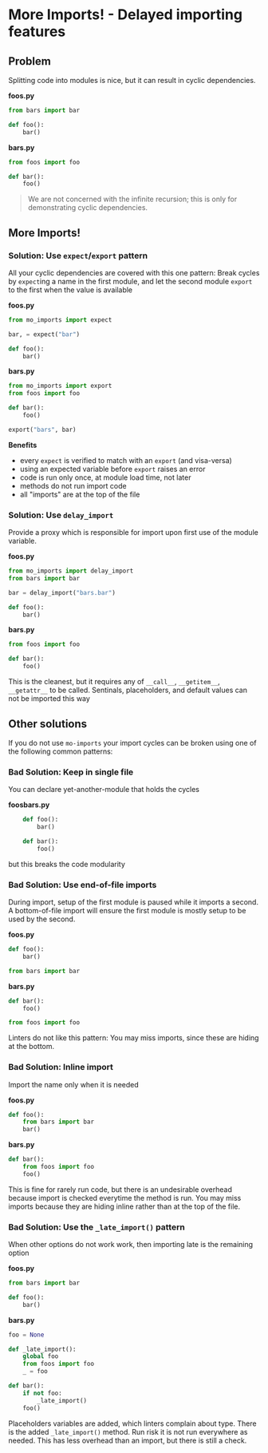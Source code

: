 # More Imports! - Delayed importing features 

## Problem

Splitting code into modules is nice, but it can result in cyclic dependencies.  


**foos.py**

```python
from bars import bar

def foo():
    bar()
```

**bars.py**

```python
from foos import foo

def bar():
    foo()
```

> We are not concerned with the infinite recursion; this is only for demonstrating cyclic dependencies. 


## More Imports!

### Solution: Use `expect`/`export` pattern

All your cyclic dependencies are covered with this one pattern: Break cycles by `expect`ing a name in the first module, and let the second module `export` to the first when the value is available

**foos.py**

```python
from mo_imports import expect

bar, = expect("bar")

def foo():
    bar()
```

**bars.py**

```python
from mo_imports import export
from foos import foo

def bar():
    foo()

export("bars", bar)
```

**Benefits**
  
 
* every `expect` is verified to match with an `export` (and visa-versa)
* using an expected variable before `export` raises an error     
* code is run only once, at module load time, not later
* methods do not run import code
* all "imports" are at the top of the file


### Solution: Use `delay_import`

Provide a proxy which is responsible for import upon first use of the module variable.

**foos.py**

```python
from mo_imports import delay_import
from bars import bar

bar = delay_import("bars.bar")

def foo():
    bar()

```

**bars.py**

```python
from foos import foo

def bar():
    foo()
```

This is the cleanest, but it requires any of `__call__`, `__getitem__`, `__getattr__` to be called. Sentinals, placeholders, and default values can not be imported this way


  
## Other solutions

If you do not use `mo-imports` your import cycles can be broken using one of the following common patterns:


### Bad Solution: Keep in single file

You can declare yet-another-module that holds the cycles

**foosbars.py**

```python
    def foo():
        bar()

    def bar():
        foo()
```

but this breaks the code modularity



### Bad Solution: Use end-of-file imports

During import, setup of the first module is paused while it imports a second. A bottom-of-file import will ensure the first module is mostly setup to be used by the second. 

**foos.py**

```python
def foo():
    bar()

from bars import bar
```

**bars.py**

```python
def bar():
    foo()

from foos import foo
```

Linters do not like this pattern: You may miss imports, since these are hiding at the bottom.
    


### Bad Solution: Inline import

Import the name only when it is needed

**foos.py**

```python
def foo():
    from bars import bar
    bar()
```
    
**bars.py**


```python
def bar():
    from foos import foo
    foo()
```

This is fine for rarely run code, but there is an undesirable overhead because import is checked everytime the method is run. You may miss imports because they are hiding inline rather than at the top of the file.
  


### Bad Solution: Use the `_late_import()` pattern

When other options do not work work, then importing late is the remaining option

**foos.py**

```python
from bars import bar

def foo():
    bar()
```

**bars.py**

```python
foo = None

def _late_import():
    global foo
    from foos import foo
    _ = foo

def bar():
    if not foo:
        _late_import()
    foo()
```

Placeholders variables are added, which linters complain about type. There is the added `_late_import()` method. Run risk it is not run everywhere as needed.  This has less overhead than an import, but there is still a check.
 

